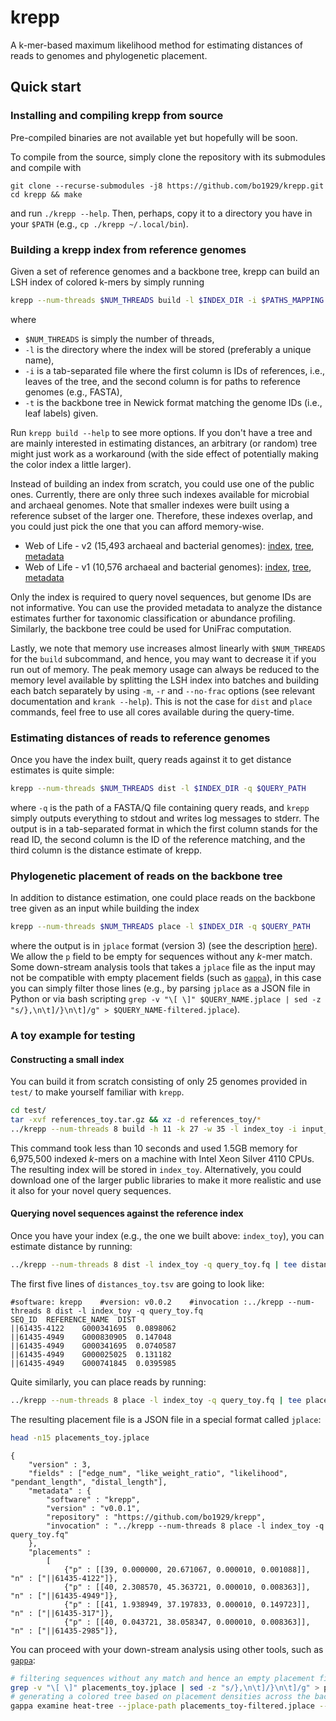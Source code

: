 # krepp
A k-mer-based maximum likelihood method for estimating distances of reads to genomes and phylogenetic placement.

## Quick start
### Installing and compiling krepp from source
Pre-compiled binaries are not available yet but hopefully will be soon.

To compile from the source, simply clone the repository with its submodules and compile with
```
git clone --recurse-submodules -j8 https://github.com/bo1929/krepp.git
cd krepp && make
```
and run `./krepp --help`. Then, perhaps, copy it to a directory you have in your `$PATH` (e.g., `cp ./krepp ~/.local/bin`).

### Building a krepp index from reference genomes
Given a set of reference genomes and a backbone tree, krepp can build an LSH index of colored k-mers by simply running
```bash
krepp --num-threads $NUM_THREADS build -l $INDEX_DIR -i $PATHS_MAPPING -t $BACKBONE_NEWICK
```
where
* `$NUM_THREADS` is simply the number of threads,
* `-l` is the directory where the index will be stored (preferably a unique name),
* `-i` is a tab-separated file where the first column is IDs of references, i.e., leaves of the tree, and the second column is for paths to reference genomes (e.g., FASTA),
* `-t` is the backbone tree in Newick format matching the genome IDs (i.e., leaf labels) given.

Run `krepp build --help` to see more options.
If you don't have a tree and are mainly interested in estimating distances, an arbitrary (or random) tree might just work as a workaround (with the side effect of potentially making the color index a little larger).

Instead of building an index from scratch, you could use one of the public ones.
Currently, there are only three such indexes available for microbial and archaeal genomes.
Note that smaller indexes were built using a reference subset of the larger one.
Therefore, these indexes overlap, and you could just pick the one that you can afford memory-wise.

* Web of Life - v2 (15,493 archaeal and bacterial genomes): [index](https://ter-trees.ucsd.edu/data/krepp/index_WoLv2-k29w35-h14.tar.gz), [tree](https://ter-trees.ucsd.edu/data/krepp/misc/backbone_tree-WoLv2.nwk.gz), [metadata](https://ter-trees.ucsd.edu/data/krepp/misc/metadata-WoLv2.tsv.gz)
* Web of Life - v1 (10,576 archaeal and bacterial genomes): [index](https://ter-trees.ucsd.edu/data/krepp/index_WoLv1-k29w35-h14.tar.gz), [tree](https://ter-trees.ucsd.edu/data/krepp/misc/backbone_tree-WoLv1.nwk.gz), [metadata](https://ter-trees.ucsd.edu/data/krepp/misc/metadata-WoLv1.tsv.gz)

Only the index is required to query novel sequences, but genome IDs are not informative.
You can use the provided metadata to analyze the distance estimates further for taxonomic classification or abundance profiling.
Similarly, the backbone tree could be used for UniFrac computation.

Lastly, we note that memory use increases almost linearly with `$NUM_THREADS` for the `build` subcommand, and hence, you may want to decrease it if you run out of memory.
The peak memory usage can always be reduced to the memory level available by splitting the LSH index into batches and building each batch separately by using `-m`, `-r` and `--no-frac` options (see relevant documentation and `krank --help`).
This is not the case for `dist` and `place` commands, feel free to use all cores available during the query-time.

### Estimating distances of reads to reference genomes
Once you have the index built, query reads against it to get distance estimates is quite simple:
```bash
krepp --num-threads $NUM_THREADS dist -l $INDEX_DIR -q $QUERY_PATH
```
where `-q` is the path of a FASTA/Q file containing query reads, and `krepp` simply outputs everything to stdout and writes log messages to stderr.
The output is in a tab-separated format in which the first column stands for the read ID, the second column is the ID of the reference matching, and the third column is the distance estimate of krepp.

### Phylogenetic placement of reads on the backbone tree
In addition to distance estimation, one could place reads on the backbone tree given as an input while building the index
```bash
krepp --num-threads $NUM_THREADS place -l $INDEX_DIR -q $QUERY_PATH
```
where the output is in `jplace` format (version 3) (see the description [here](https://journals.plos.org/plosone/article?id=10.1371/journal.pone.0031009)).
We allow the `p` field to be empty for sequences without any *k*-mer match.
Some down-stream analysis tools that takes a `jplace` file as the input may not be compatible with empty placement fields (such as [`gappa`](github.com/lczech/gappa)), in this case you can simply filter those lines (e.g., by parsing `jplace` as a JSON file in Python or via bash scripting `grep -v "\[ \]" $QUERY_NAME.jplace | sed -z "s/},\n\t]/}\n\t]/g" > $QUERY_NAME-filtered.jplace`).

### A toy example for testing

#### Constructing a small index
You can build it from scratch consisting of only 25 genomes provided in `test/` to make yourself familiar with `krepp`.
```bash
cd test/
tar -xvf references_toy.tar.gz && xz -d references_toy/*
../krepp --num-threads 8 build -h 11 -k 27 -w 35 -l index_toy -i input_map.tsv -t tree_toy.nwk
```
This command took less than 10 seconds and used 1.5GB memory for 6,975,500 indexed *k*-mers on a machine with Intel Xeon Silver 4110 CPUs.
The resulting index will be stored in `index_toy`.
Alternatively, you could download one of the larger public libraries to make it more realistic and use it also for your novel query sequences.

#### Querying novel sequences against the reference index
Once you have your index (e.g., the one we built above: `index_toy`), you can estimate distance by running:
```bash
../krepp --num-threads 8 dist -l index_toy -q query_toy.fq | tee distances_toy.tsv
```
The first five lines of `distances_toy.tsv` are going to look like:
```
#software: krepp	#version: v0.0.2	#invocation :../krepp --num-threads 8 dist -l index_toy -q query_toy.fq
SEQ_ID	REFERENCE_NAME	DIST
||61435-4122	G000341695	0.0898062
||61435-4949	G000830905	0.147048
||61435-4949	G000341695	0.0740587
||61435-4949	G000025025	0.131182
||61435-4949	G000741845	0.0395985
```

Quite similarly, you can place reads by running:
```bash
../krepp --num-threads 8 place -l index_toy -q query_toy.fq | tee placements_toy.jplace
```

The resulting placement file is a JSON file in a special format called `jplace`:
```bash
head -n15 placements_toy.jplace
```
```
{
	"version" : 3,
	"fields" : ["edge_num", "like_weight_ratio", "likelihood", "pendant_length", "distal_length"],
	"metadata" : {
		"software" : "krepp",
		"version" : "v0.0.1",
		"repository" : "https://github.com/bo1929/krepp",
		"invocation" : "../krepp --num-threads 8 place -l index_toy -q query_toy.fq"
	},
	"placements" :
		[
			{"p" : [[39, 0.000000, 20.671067, 0.000010, 0.001088]], "n" : ["||61435-4122"]},
			{"p" : [[40, 2.308570, 45.363721, 0.000010, 0.008363]], "n" : ["||61435-4949"]},
			{"p" : [[41, 1.938949, 37.197833, 0.000010, 0.149723]], "n" : ["||61435-317"]},
			{"p" : [[40, 0.043721, 38.058347, 0.000010, 0.008363]], "n" : ["||61435-2985"]},

```

You can proceed with your down-stream analysis using other tools, such as [`gappa`](github.com/lczech/gappa):
```bash
# filtering sequences without any match and hence an empty placement field
grep -v "\[ \]" placements_toy.jplace | sed -z "s/},\n\t]/}\n\t]/g" > placements_toy-filtered.jplace
# generating a colored tree based on placement densities across the backbone tree
gappa examine heat-tree --jplace-path placements_toy-filtered.jplace --write-svg-tree
```

